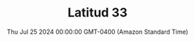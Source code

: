 ---
title: Latitud 33
date: Thu Jul 25 2024 00:00:00 GMT-0400 (Amazon Standard Time)
price: 80
restaurant: Bressani
uva: Merlot
adega: Chandon Argentina
year: 2023
country: Argentina
rating: undefined
description: undefined
images: [http://res.cloudinary.com/boloko/image/upload/v1725220554/furushow5/parmegianologo/20240715_194913_tsjjo1.jpg]
---